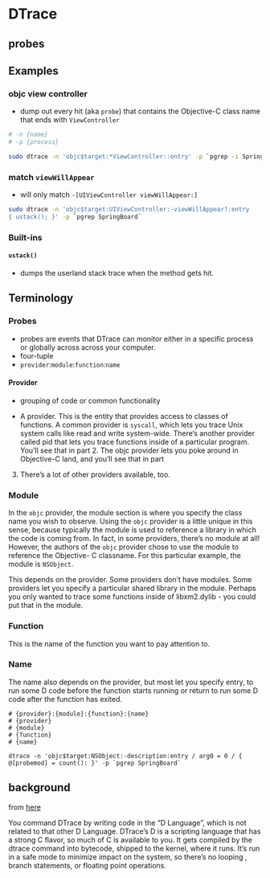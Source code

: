 # DTrace

## probes


## Examples

### objc view controller
* dump out every hit (aka `probe`) that contains the Objective-C class
name that ends with `ViewController`


```bash
# -n {name}
# -p {process}

sudo dtrace -n 'objc$target:*ViewController::entry' -p `pgrep -i SpringBoard`
```


### match `viewWillAppear`
* will only match `-[UIViewController viewWillAppear:]`

```bash
sudo dtrace -n 'objc$target:UIViewController:-viewWillAppear?:entry
{ ustack(); }' -p `pgrep SpringBoard`
```


### Built-ins

#### `ustack()`
* dumps the userland stack trace when the method gets hit.

## Terminology

### Probes
* probes are events that DTrace can monitor either in a specific process or globally across across your computer.
* four-tuple
* `provider`:`module`:`function`:`name`


#### Provider
* grouping of code or common functionality

* A provider. This is the entity that provides access to classes of functions. A
common provider is `syscall`, which lets you trace Unix system calls like read and
write system-wide. There’s another provider called pid that lets you trace
functions inside of a particular program. You’ll see that in part 2. The objc
provider lets you poke around in Objective-C land, and you’ll see that in part
3. There’s a lot of other providers available, too.

### Module
In the `objc` provider, the module section is where you specify the class name you
wish to observe. Using the `objc` provider is a little unique in this sense,
because typically the module is used to reference a library in which the code is
coming from. In fact, in some providers, there’s no module at all! However, the
authors of the `objc` provider chose to use the module to reference the Objective-
C classname. For this particular example, the module is `NSObject`.

This depends on the provider. Some providers don’t have modules. Some providers
let you specify a particular shared library in the module. Perhaps you only
wanted to trace some functions inside of libxm2.dylib - you could put that in
the module.

### Function
This is the name of the function you want to pay attention to.

### Name
The name also depends on the provider, but most let you specify entry, to run
some D code before the function starts running or return to run some D code
after the function has exited.


```
# {provider}:{module}:{function}:{name}
# {provider}
# {module}
# {function}
# {name}

dtrace -n 'objc$target:NSObject:-description:entry / arg0 = 0 / { @[probemod] = count(): }' -p `pgrep SpringBoard`
```

## background

from [here](https://www.bignerdranch.com/blog/hooked-on-dtrace-part-1/)


You command DTrace by writing code in the “D Language”, which is not related to
that other D Language. DTrace’s D is a scripting language that has a strong C
flavor, so much of C is available to you. It gets compiled by the dtrace command
into bytecode, shipped to the kernel, where it runs. It’s run in a safe mode to
minimize impact on the system, so there’s no looping , branch statements, or
floating point operations.

